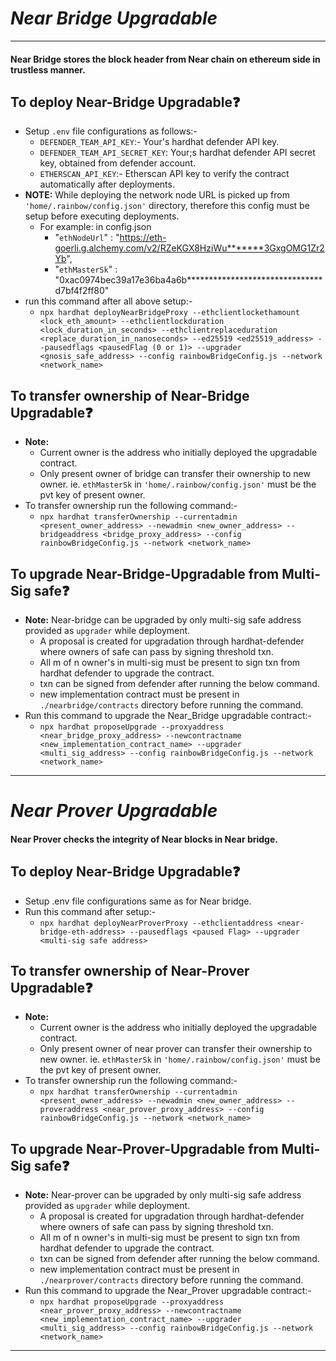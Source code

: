 # **_Near Bridge Upgradable_**
---

#### Near Bridge stores the block header from Near chain on ethereum side in trustless manner.

## To deploy Near-Bridge Upgradable:question:
* Setup `.env` file configurations as follows:-
  * `DEFENDER_TEAM_API_KEY`:- Your's hardhat defender API key.
  * `DEFENDER_TEAM_API_SECRET_KEY`: Your;s hardhat defender API secret key, obtained from defender account.
  * `ETHERSCAN_API_KEY`:- Etherscan API key to verify the contract automatically after deployments.
* **NOTE:** While deploying the network node URL is picked up from `'home/.rainbow/config.json'` directory, therefore this config must be setup before executing deployments.
  * For example: in config.json 
    * "`ethNodeUrl`" : "https://eth-goerli.g.alchemy.com/v2/RZeKGX8HziWu*******3GxgOMG1Zr2Yb",
	* "`ethMasterSk`" : "0xac0974bec39a17e36ba4a6b*******************************d7bf4f2ff80"
* run this command after all above setup:-
  * ```npx hardhat deployNearBridgeProxy --ethclientlockethamount <lock_eth_amount> --ethclientlockduration <lock_duration_in_seconds> --ethclientreplaceduration <replace_duration_in_nanoseconds> --ed25519 <ed25519_address> --pausedflags <pausedFlag (0 or 1)> --upgrader <gnosis_safe_address> --config rainbowBridgeConfig.js --network <network_name>```

## To transfer ownership of Near-Bridge Upgradable:question:
* **Note:** 
  * Current owner is the address who initially deployed the upgradable contract.
  * Only present owner of bridge can transfer their ownership to new owner. ie. `ethMasterSk` in `'home/.rainbow/config.json'` must be the pvt key of present owner.
* To transfer ownership run the following command:-
  * ```npx hardhat transferOwnership --currentadmin <present_owner_address> --newadmin <new_owner_address> --bridgeaddress <bridge_proxy_address> --config rainbowBridgeConfig.js --network <network_name>```

## To upgrade Near-Bridge-Upgradable from Multi-Sig safe:question:

* **Note:** Near-bridge can be upgraded by only multi-sig safe address provided as `upgrader` while deployment.
  * A proposal is created for upgradation through hardhat-defender where owners of safe can pass by signing threshold txn.
  * All m of n owner's in multi-sig must be present to sign txn from hardhat defender to upgrade the contract.
  * txn can be signed from defender after running the below command.
  * new implementation contract must be present in `./nearbridge/contracts` directory before running the command.
* Run this command to upgrade the Near_Bridge upgradable contract:-
  * ```npx hardhat proposeUpgrade --proxyaddress <near_bridge_proxy_address> --newcontractname <new_implementation_contract_name> --upgrader <multi_sig_address> --config rainbowBridgeConfig.js --network <network_name>```
---
# **_Near Prover Upgradable_**

#### Near Prover checks the integrity of Near blocks in Near bridge.

## To deploy Near-Bridge Upgradable❓

* Setup .env file configurations same as for Near bridge.
* Run this command after setup:-
  * ```npx hardhat deployNearProverProxy --ethclientaddress <near-bridge-eth-address> --pausedflags <paused Flag> --upgrader <multi-sig safe address>```
  
## To transfer ownership of Near-Prover Upgradable:question:
* **Note:** 
  * Current owner is the address who initially deployed the upgradable contract.
  * Only present owner of near prover can transfer their ownership to new owner. ie. `ethMasterSk` in `'home/.rainbow/config.json'` must be the pvt key of present owner.
* To transfer ownership run the following command:-
  * ```npx hardhat transferOwnership --currentadmin <present_owner_address> --newadmin <new_owner_address> --proveraddress <near_prover_proxy_address> --config rainbowBridgeConfig.js --network <network_name>```

## To upgrade Near-Prover-Upgradable from Multi-Sig safe:question:

* **Note:** Near-prover can be upgraded by only multi-sig safe address provided as `upgrader` while deployment.
  * A proposal is created for upgradation through hardhat-defender where owners of safe can pass by signing threshold txn.
  * All m of n owner's in multi-sig must be present to sign txn from hardhat defender to upgrade the contract.
  * txn can be signed from defender after running the below command.
  * new implementation contract must be present in `./nearprover/contracts` directory before running the command.
* Run this command to upgrade the Near_Prover upgradable contract:-
  * ```npx hardhat proposeUpgrade --proxyaddress <near_prover_proxy_address> --newcontractname <new_implementation_contract_name> --upgrader <multi_sig_address> --config rainbowBridgeConfig.js --network <network_name>```
---
  


